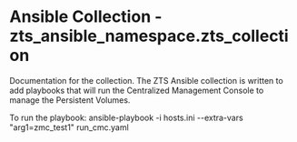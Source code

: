 # Ansible Collection - zts_ansible_namespace.zts_collection

Documentation for the collection.
The ZTS Ansible collection is written to add playbooks that
will run the Centralized Management Console to manage the
Persistent Volumes.

To run the playbook:
ansible-playbook -i hosts.ini --extra-vars "arg1=zmc_test1"  run_cmc.yaml
